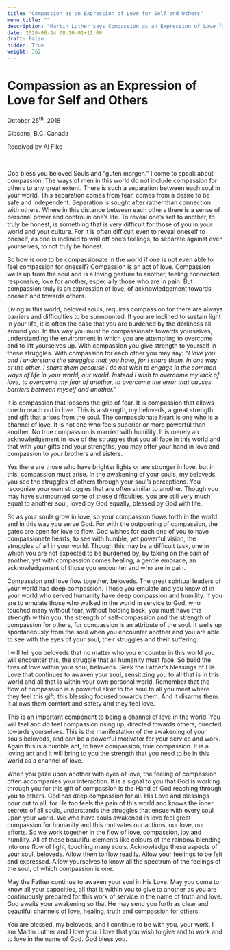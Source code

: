 ```yaml
---
title: "Compassion as an Expression of Love for Self and Others"
menu_title: ""
description: "Martin Luther says Compassion as an Expression of Love for Self and Others"
date: 2020-06-24 08:10:01+11:00
draft: False
hidden: True
weight: 362
---
```

# Compassion as an Expression of Love for Self and Others 

October 25<sup>th</sup>, 2018

Gibsons, B.C. Canada

Received by Al Fike

 

God bless you beloved Souls and “guten morgen.” I come to speak about compassion. The ways of men in this world do not include compassion for others to any great extent. There is such a separation between each soul in your world. This separation comes from fear, comes from a desire to be safe and independent. Separation is sought after rather than connection with others. Where in this distance between each others there is a sense of personal power and control in one’s life. To reveal one’s self to another, to truly be honest, is something that is very difficult for those of you in your world and your culture. For it is often difficult even to reveal oneself to oneself, as one is inclined to wall off one’s feelings, to separate against even yourselves, to not truly be honest.

So how is one to be compassionate in the world if one is not even able to feel compassion for oneself? Compassion is an act of love. Compassion wells up from the soul and is a loving gesture to another, feeling connected, responsive, love for another, especially those who are in pain. But compassion truly is an expression of love, of acknowledgement towards oneself and towards others. 

Living in this world, beloved souls, requires compassion for there are always barriers and difficulties to be surmounted. If you are inclined to sustain light in your life, it is often the case that you are burdened by the darkness all around you. In this way you must be compassionate towards yourselves, understanding the environment in which you are attempting to overcome and to lift yourselves up. With compassion you give strength to yourself in these struggles. With compassion for each other you may say: *“I love you and I understand the struggles that you have, for I share them. In one way or the other, I share them because I do not wish to engage in the common ways of life in your world, our world. Instead I wish to overcome my lack of love, to overcome my fear of another, to overcome the error that causes barriers between myself and another.”* 

It is compassion that loosens the grip of fear. It is compassion that allows one to reach out in love. This is a strength, my beloveds, a great strength and gift that arises from the soul. The compassionate heart is one who is a channel of love. It is not one who feels superior or more powerful than another. No true compassion is married with humility. It is merely an acknowledgement in love of the struggles that you all face in this world and that with your gifts and your strengths, you may offer your hand in love and compassion to your brothers and sisters. 

Yes there are those who have brighter lights or are stronger in love, but in this, compassion must arise. In the awakening of your souls, my beloveds, you see the struggles of others through your soul’s perceptions. You recognize your own struggles that are often similar to another. Though you may have surmounted some of these difficulties, you are still very much equal to another soul, loved by God equally, blessed by God with life. 

So as your souls grow in love, so your compassion flows forth in the world and in this way you serve God. For with the outpouring of compassion, the gates are open for love to flow. God wishes for each one of you to have compassionate hearts, to see with humble, yet powerful vision, the struggles of all in your world. Though this may be a difficult task, one in which you are not expected to be burdened by, by taking on the pain of another, yet with compassion comes healing, a gentle embrace, an acknowledgement of those you encounter and who are in pain.

Compassion and love flow together, beloveds. The great spiritual leaders of your world had deep compassion. Those you emulate and you know of in your world who served humanity have deep compassion and humility. If you are to emulate those who walked in the world in service to God, who touched many without fear, without holding back, you must have this strength within you, the strength of self-compassion and the strength of compassion for others, for compassion is an attribute of the soul. It wells up spontaneously from the soul when you encounter another and you are able to see with the eyes of your soul, their struggles and their suffering. 

I will tell you beloveds that no matter who you encounter in this world you will encounter this, the struggle that all humanity must face. So build the fires of love within your soul, beloveds. Seek the Father’s blessings of His Love that continues to awaken your soul, sensitizing you to all that is in this world and all that is within your own personal world. Remember that the flow of compassion is a powerful elixir to the soul to all you meet where they feel this gift, this blessing focused towards them. And it disarms them. It allows them comfort and safety and they feel love. 

This is an important component to being a channel of love in the world. You will feel and do feel compassion rising up, directed towards others, directed towards yourselves. This is the manifestation of the awakening of your souls beloveds, and can be a powerful motivator for your service and work. Again this is a humble act, to have compassion, true compassion. It is a loving act and it will bring to you the strength that you need to be in this world as a channel of love. 

When you gaze upon another with eyes of love, the feeling of compassion often accompanies your interaction. It is a signal to you that God is working through you for this gift of compassion is the Hand of God reaching through you to others. God has deep compassion for all. His Love and blessings pour out to all, for He too feels the pain of this world and knows the inner secrets of all souls, understands the struggles that ensue with every soul upon your world. We who have souls awakened in love feel great compassion for humanity and this motivates our actions, our love, our efforts. So we work together in the flow of love, compassion, joy and humility. All of these beautiful elements like colours of the rainbow blending into one flow of light, touching many souls. Acknowledge these aspects of your soul, beloveds. Allow them to flow readily. Allow your feelings to be felt and expressed. Allow yourselves to know all the spectrum of the feelings of the soul, of which compassion is one. 

May the Father continue to awaken your soul in His Love. May you come to know all your capacities, all that is within you to give to another as you are continuously prepared for this work of service in the name of truth and love. God awaits your awakening so that He may send you forth as clear and beautiful channels of love, healing, truth and compassion for others. 

You are blessed, my beloveds, and I continue to be with you, your work. I am Martin Luther and I love you. I love that you wish to give and to work and to love in the name of God. God bless you.